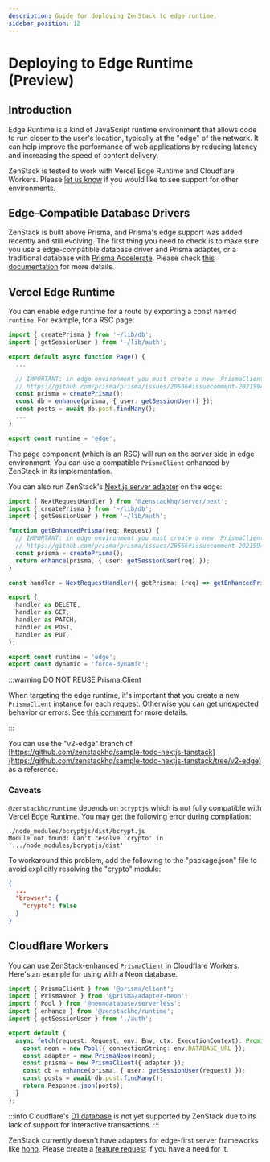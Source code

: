 ```yaml
---
description: Guide for deploying ZenStack to edge runtime.
sidebar_position: 12
---
```


# Deploying to Edge Runtime (Preview)

## Introduction

Edge Runtime is a kind of JavaScript runtime environment that allows code to run closer to the user's location, typically at the "edge" of the network. It can help improve the performance of web applications by reducing latency and increasing the speed of content delivery.

ZenStack is tested to work with Vercel Edge Runtime and Cloudflare Workers. Please [let us know](https://discord.gg/Ykhr738dUe) if you would like to see support for other environments.


## Edge-Compatible Database Drivers

ZenStack is built above Prisma, and Prisma's edge support was added recently and still evolving. The first thing you need to check is to make sure you use a edge-compatible database driver and Prisma adapter, or a traditional database with [Prisma Accelerate](https://www.prisma.io/docs/accelerate). Please check [this documentation](https://www.prisma.io/docs/orm/prisma-client/deployment/edge/overview) for more details.


## Vercel Edge Runtime

You can enable edge runtime for a route by exporting a const named `runtime`. For example, for a RSC page:

```ts
import { createPrisma } from '~/lib/db';
import { getSessionUser } from '~/lib/auth';

export default async function Page() {
  ...

  // IMPORTANT: in edge environment you must create a new `PrismaClient` for each request
  // https://github.com/prisma/prisma/issues/20566#issuecomment-2021594203
  const prisma = createPrisma();
  const db = enhance(prisma, { user: getSessionUser() });
  const posts = await db.post.findMany();
  ...
}

export const runtime = 'edge';
```

The page component (which is an RSC) will run on the server side in edge environment. You can use a compatible `PrismaClient` enhanced by ZenStack in its implementation.

You can also run ZenStack's [Next.js server adapter](../reference/server-adapters/next) on the edge:

```ts title='/src/app/api/model/[...path]/route.ts'
import { NextRequestHandler } from '@zenstackhq/server/next';
import { createPrisma } from '~/lib/db';
import { getSessionUser } from '~/lib/auth';

function getEnhancedPrisma(req: Request) {
  // IMPORTANT: in edge environment you must create a new `PrismaClient` for each request
  // https://github.com/prisma/prisma/issues/20566#issuecomment-2021594203
  const prisma = createPrisma();
  return enhance(prisma, { user: getSessionUser(req) });
}

const handler = NextRequestHandler({ getPrisma: (req) => getEnhancedPrisma(req), useAppDir: true });

export {
  handler as DELETE,
  handler as GET,
  handler as PATCH,
  handler as POST,
  handler as PUT,
};

export const runtime = 'edge';
export const dynamic = 'force-dynamic';
```

:::warning DO NOT REUSE Prisma Client

When targeting the edge runtime, it's important that you create a new `PrismaClient` instance for each request. Otherwise you can get unexpected behavior or errors. See [this comment](https://github.com/prisma/prisma/issues/20566#issuecomment-2021594203) for more details.

:::

You can use the "v2-edge" branch of [https://github.com/zenstackhq/sample-todo-nextjs-tanstack](https://github.com/zenstackhq/sample-todo-nextjs-tanstack/tree/v2-edge) as a reference.

### Caveats

`@zenstackhq/runtime` depends on `bcryptjs` which is not fully compatible with Vercel Edge Runtime. You may get the following error during compilation:

```
./node_modules/bcryptjs/dist/bcrypt.js
Module not found: Can't resolve 'crypto' in '.../node_modules/bcryptjs/dist'
```

To workaround this problem, add the following to the "package.json" file to avoid explicitly resolving the "crypto" module:

```json
{
  ...
  "browser": {
    "crypto": false
  }
}
```

## Cloudflare Workers

You can use ZenStack-enhanced `PrismaClient` in Cloudflare Workers. Here's an example for using with a Neon database.

```ts
import { PrismaClient } from '@prisma/client';
import { PrismaNeon } from '@prisma/adapter-neon';
import { Pool } from '@neondatabase/serverless';
import { enhance } from '@zenstackhq/runtime';
import { getSessionUser } from './auth';

export default {
  async fetch(request: Request, env: Env, ctx: ExecutionContext): Promise<Response> {
    const neon = new Pool({ connectionString: env.DATABASE_URL });
    const adapter = new PrismaNeon(neon);
    const prisma = new PrismaClient({ adapter });
    const db = enhance(prisma, { user: getSessionUser(request) });
    const posts = await db.post.findMany();  
    return Response.json(posts);
  }
};
```

:::info
Cloudflare's [D1 database](https://developers.cloudflare.com/d1/) is not yet supported by ZenStack due to its lack of support for interactive transactions.
:::

ZenStack currently doesn't have adapters for edge-first server frameworks like [hono](https://hono.dev/). Please create a [feature request](https://github.com/zenstackhq/zenstack/issues/new?template=feature_request.md&title=%5BFeature+Request%5D) if you have a need for it.

